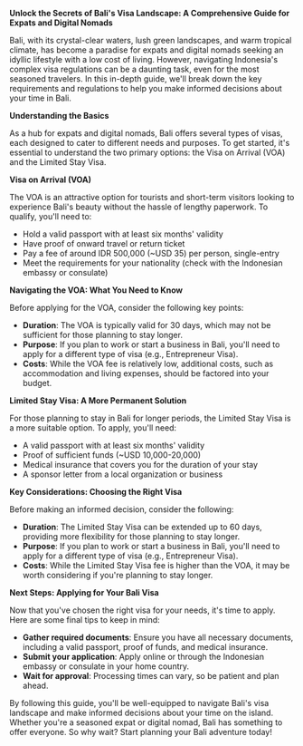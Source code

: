 **Unlock the Secrets of Bali's Visa Landscape: A Comprehensive Guide for Expats and Digital Nomads**

Bali, with its crystal-clear waters, lush green landscapes, and warm tropical climate, has become a paradise for expats and digital nomads seeking an idyllic lifestyle with a low cost of living. However, navigating Indonesia's complex visa regulations can be a daunting task, even for the most seasoned travelers. In this in-depth guide, we'll break down the key requirements and regulations to help you make informed decisions about your time in Bali.

**Understanding the Basics**

As a hub for expats and digital nomads, Bali offers several types of visas, each designed to cater to different needs and purposes. To get started, it's essential to understand the two primary options: the Visa on Arrival (VOA) and the Limited Stay Visa.

**Visa on Arrival (VOA)**

The VOA is an attractive option for tourists and short-term visitors looking to experience Bali's beauty without the hassle of lengthy paperwork. To qualify, you'll need to:

* Hold a valid passport with at least six months' validity
* Have proof of onward travel or return ticket
* Pay a fee of around IDR 500,000 (~USD 35) per person, single-entry
* Meet the requirements for your nationality (check with the Indonesian embassy or consulate)

**Navigating the VOA: What You Need to Know**

Before applying for the VOA, consider the following key points:

* **Duration**: The VOA is typically valid for 30 days, which may not be sufficient for those planning to stay longer.
* **Purpose**: If you plan to work or start a business in Bali, you'll need to apply for a different type of visa (e.g., Entrepreneur Visa).
* **Costs**: While the VOA fee is relatively low, additional costs, such as accommodation and living expenses, should be factored into your budget.

**Limited Stay Visa: A More Permanent Solution**

For those planning to stay in Bali for longer periods, the Limited Stay Visa is a more suitable option. To apply, you'll need:

* A valid passport with at least six months' validity
* Proof of sufficient funds (~USD 10,000-20,000)
* Medical insurance that covers you for the duration of your stay
* A sponsor letter from a local organization or business

**Key Considerations: Choosing the Right Visa**

Before making an informed decision, consider the following:

* **Duration**: The Limited Stay Visa can be extended up to 60 days, providing more flexibility for those planning to stay longer.
* **Purpose**: If you plan to work or start a business in Bali, you'll need to apply for a different type of visa (e.g., Entrepreneur Visa).
* **Costs**: While the Limited Stay Visa fee is higher than the VOA, it may be worth considering if you're planning to stay longer.

**Next Steps: Applying for Your Bali Visa**

Now that you've chosen the right visa for your needs, it's time to apply. Here are some final tips to keep in mind:

* **Gather required documents**: Ensure you have all necessary documents, including a valid passport, proof of funds, and medical insurance.
* **Submit your application**: Apply online or through the Indonesian embassy or consulate in your home country.
* **Wait for approval**: Processing times can vary, so be patient and plan ahead.

By following this guide, you'll be well-equipped to navigate Bali's visa landscape and make informed decisions about your time on the island. Whether you're a seasoned expat or digital nomad, Bali has something to offer everyone. So why wait? Start planning your Bali adventure today!